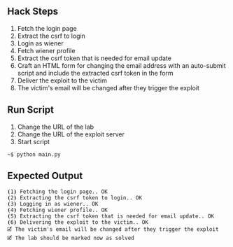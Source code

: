 ## Hack Steps

1. Fetch the login page
2. Extract the csrf to login
3. Login as wiener
4. Fetch wiener profile
5. Extract the csrf token that is needed for email update
6. Craft an HTML form for changing the email address with an auto-submit script and include the extracted csrf token in the form
7. Deliver the exploit to the victim
8. The victim's email will be changed after they trigger the exploit

## Run Script

1. Change the URL of the lab
2. Change the URL of the exploit server
3. Start script

```
~$ python main.py
```

## Expected Output

```
⦗1⦘ Fetching the login page.. OK
⦗2⦘ Extracting the csrf token to login.. OK
⦗3⦘ Logging in as wiener.. OK
⦗4⦘ Fetching wiener profile.. OK
⦗5⦘ Extracting the csrf token that is needed for email update.. OK
⦗6⦘ Delivering the exploit to the victim.. OK
🗹 The victim's email will be changed after they trigger the exploit
🗹 The lab should be marked now as solved
```
